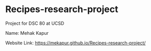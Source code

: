 # Recipes-research-project
Project for DSC 80 at UCSD

Name: Mehak Kapur

Website Link: https://mekapur.github.io/Recipes-research-project/
